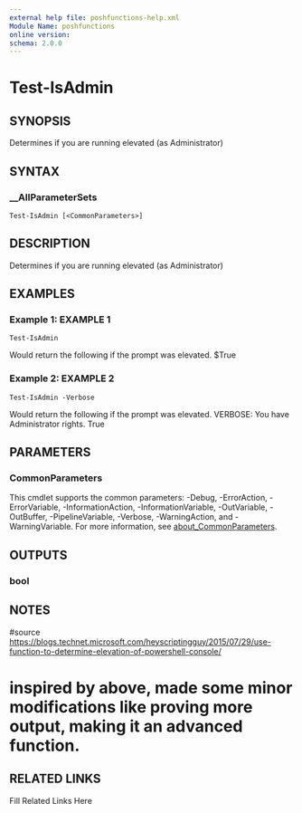```yaml
---
external help file: poshfunctions-help.xml
Module Name: poshfunctions
online version: 
schema: 2.0.0
---
```


# Test-IsAdmin

## SYNOPSIS

Determines if you are running elevated (as Administrator)

## SYNTAX

### __AllParameterSets

```
Test-IsAdmin [<CommonParameters>]
```

## DESCRIPTION

Determines if you are running elevated (as Administrator)


## EXAMPLES

### Example 1: EXAMPLE 1

```
Test-IsAdmin
```

Would return the following if the prompt was elevated.
$True





### Example 2: EXAMPLE 2

```
Test-IsAdmin -Verbose
```

Would return the following if the prompt was elevated.
VERBOSE: You have Administrator rights.
True






## PARAMETERS


### CommonParameters

This cmdlet supports the common parameters: -Debug, -ErrorAction, -ErrorVariable, -InformationAction, -InformationVariable, -OutVariable, -OutBuffer, -PipelineVariable, -Verbose, -WarningAction, and -WarningVariable. For more information, see [about_CommonParameters](http://go.microsoft.com/fwlink/?LinkID=113216).

## OUTPUTS

### bool



## NOTES

#source https://blogs.technet.microsoft.com/heyscriptingguy/2015/07/29/use-function-to-determine-elevation-of-powershell-console/
# inspired by above, made some minor modifications like proving more output, making it an advanced function.


## RELATED LINKS

Fill Related Links Here

